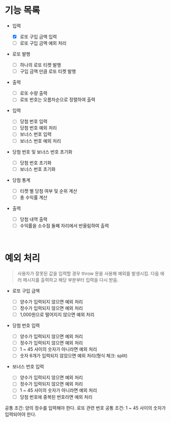 # 기능 목록

- 입력

  - [x] 로또 구입 금액 입력
  - [ ] 로또 구입 금액 예외 처리

- 로또 발행

  - [ ] 하나의 로또 티켓 발행
  - [ ] 구입 금액 만큼 로또 티켓 발행

- 출력

  - [ ] 로또 수량 출력
  - [ ] 로또 번호는 오름차순으로 정렬하여 출력

- 입력

  - [ ] 당첨 번호 입력
  - [ ] 당첨 번호 예외 처리
  - [ ] 보너스 번호 입력
  - [ ] 보너스 번호 예외 처리

- 당첨 번호 및 보너스 번호 초기화

  - [ ] 당첨 번호 초기화
  - [ ] 보너스 번호 초기화

- 당첨 통계

  - [ ] 티켓 별 당첨 여부 및 순위 계산
  - [ ] 총 수익률 계산

- 출력
  - [ ] 당첨 내역 출력
  - [ ] 수익률을 소수점 둘째 자리에서 반올림하여 출력

<br/>

# 예외 처리

> 사용자가 잘못된 값을 입력할 경우 throw 문을 사용해 예외를 발생시킴. 다음 에러 메시지를 출력하고 해당 부분부터 입력을 다시 받음.

- 로또 구입 금액

  - [ ] 양수가 입력되지 않으면 예외 처리
  - [ ] 정수가 입력되지 않으면 예외 처리
  - [ ] 1,000원으로 떨어지지 않으면 예외 처리

- 당첨 번호 입력

  - [ ] 양수가 입력되지 않으면 예외 처리
  - [ ] 정수가 입력되지 않으면 예외 처리
  - [ ] 1 ~ 45 사이의 숫자가 아니라면 예외 처리
  - [ ] 숫자 6개가 입력되지 않았으면 예외 처리(형식 체크: split)

- 보너스 번호 입력
  - [ ] 양수가 입력되지 않으면 예외 처리
  - [ ] 정수가 입력되지 않으면 예외 처리
  - [ ] 1 ~ 45 사이의 숫자가 아니라면 예외 처리
  - [ ] 당첨 번호에 중복된 번호라면 예외 처리

공통 조건: 양의 정수를 입력해야 한다.
로또 관련 번호 공통 조건: 1 ~ 45 사이의 숫자가 입력되어야 한다.
